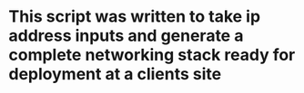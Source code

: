 # This script was written to take ip address inputs and generate a complete networking stack ready for deployment at a clients site
